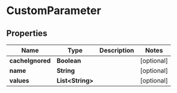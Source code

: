 
# CustomParameter

## Properties
Name | Type | Description | Notes
------------ | ------------- | ------------- | -------------
**cacheIgnored** | **Boolean** |  |  [optional]
**name** | **String** |  |  [optional]
**values** | **List&lt;String&gt;** |  |  [optional]



